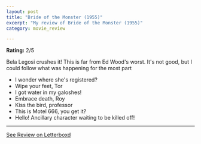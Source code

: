```yaml
---
layout: post
title: "Bride of the Monster (1955)"
excerpt: "My review of Bride of the Monster (1955)"
category: movie_review

---
```


**Rating:** 2/5

Bela Legosi crushes it! This is far from Ed Wood's worst. It's not good, but I could follow what was happening for the most part

* I wonder where she's registered?
* Wipe your feet, Tor
* I got water in my galoshes!
* Embrace death, Roy
* Kiss the bird, professor
* This is Motel 666, you get it?
* Hello! Ancillary character waiting to be killed off!

<hr>

[See Review on Letterboxd](https://boxd.it/56mhm7)
